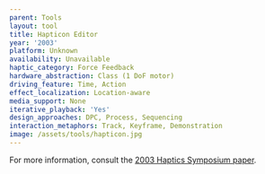 ```yaml
---
parent: Tools
layout: tool
title: Hapticon Editor
year: '2003'
platform: Unknown
availability: Unavailable
haptic_category: Force Feedback
hardware_abstraction: Class (1 DoF motor)
driving_feature: Time, Action
effect_localization: Location-aware
media_support: None
iterative_playback: 'Yes'
design_approaches: DPC, Process, Sequencing
interaction_metaphors: Track, Keyframe, Demonstration
image: /assets/tools/hapticon.jpg
---
```

For more information, consult the [2003 Haptics Symposium paper](https://doi.org/10.1109/HAPTIC.2003.1191310).
